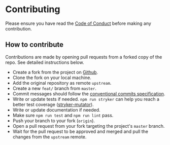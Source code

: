 # Contributing

Please ensure you have read the [Code of Conduct](./CODE_OF_CONDUCT.md) before making any contribution.

## How to contribute

Contributions are made by opening pull requests from a forked copy of the repo. See detailed instructions below.

- Create a fork from the project on [Github](https://github.com/devoinc/genesys-brand-devo).
- Clone the fork on your local machine.
- Add the original repository as remote `upstream`.
- Create a new `feat/` branch from `master`.
- Commit messages should follow the [conventional commits specification](https://www.conventionalcommits.org/en/v1.0.0/).
- Write or update tests if needed. `npm run stryker` can help you reach a better test coverage ([stryker-mutator](https://stryker-mutator.io/)).
- Write or update documentation if needed.
- Make sure `npm run test` and `npm run lint` pass.
- Push your branch to your fork (`origin`).
- Open a pull request from your fork targeting the project's `master` branch.
- Wait for the pull request to be approved and merged and pull the changes from the `upstream` remote.
